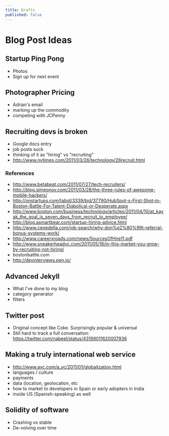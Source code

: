 ```yaml
---
title: Drafts
published: false
---
```

# Blog Post Ideas

## Startup Ping Pong
- Photos
- Sign up for next event

## Photographer Pricing

- Adrian's email
- marking up the commodity
- competing with JCPenny

## Recruiting devs is broken

- Google docs entry
- job posts suck
- thinking of it as "hiring" vs "recruiting"
- http://www.nytimes.com/2011/03/26/technology/26recruit.html

### References

- http://www.betabeat.com/2011/07/27/tech-recruiters/
- http://blog.simeonov.com/2011/03/28/the-three-rules-of-awesome-mobile-hackers/
- http://onstartups.com/tabid/3339/bid/37790/HubSpot-s-First-Shot-in-Boston-Battle-For-Talent-Diabolical-or-Desperate.aspx
- http://www.boston.com/business/technology/articles/2011/04/10/at_kayak_the_goal_is_seven_days_from_recruit_to_employee/
- http://blog.asmartbear.com/startup-hiring-advice.html
- http://www.cenedella.com/job-search/why-don%e2%80%99t-referral-bonus-systems-work/
- http://www.careerxroads.com/news/SourcesOfHire11.pdf
- http://www.sneakerheadvc.com/2011/05/18/in-this-market-you-grow-by-recruiting-not-hiring/
- bostonbattle.com
- http://devinterviews.pen.io/

## Advanced Jekyll

- What I've done to my blog
- category generator
- filters

## Twitter post
- Original concept like Coke. Surprisingly popular & universal
- Still hard to track a full conversation:
https://twitter.com/nabeel/status/43199011620007936

## Making a truly international web service
- http://www.avc.com/a_vc/2011/01/globalization.html
- languages / culture
- payments
- data (location, geolocation, etc
- how to market to developers in Spain or early adopters in India
- inside US (Spanish-speaking) as well

## Solidity of software

- Crashing vs stable
- De-volving over time

